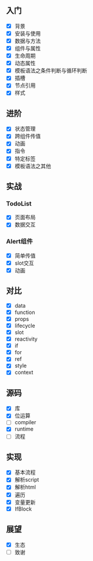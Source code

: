 
## 入门

- [x] 背景
- [x] 安装与使用
- [x] 数据与方法
- [x] 组件与属性
- [x] 生命周期
- [x] 动态属性
- [x] 模板语法之条件判断与循环判断
- [x] 插槽
- [x] 节点引用
- [x] 样式

## 进阶

- [x] 状态管理
- [x] 跨组件传值
- [x] 动画
- [x] 指令
- [x] 特定标签
- [x] 模板语法之其他

## 实战

### TodoList
- [x] 页面布局
- [x] 数据交互

### Alert组件
- [x] 简单传值
- [x] slot交互
- [x] 动画

## 对比

- [x] data
- [x] function
- [x] props
- [x] lifecycle
- [x] slot
- [x] reactivity
- [x] if
- [x] for
- [x] ref
- [x] style
- [x] context

## 源码
- [x] 库
- [x] 位运算
- [ ] compiler
- [x] runtime
- [ ] 流程

## 实现
- [x] 基本流程
- [x] 解析script
- [x] 解析html
- [x] 遍历
- [x] 变量更新
- [x] IfBlock

## 展望

- [x] 生态
- [ ] 致谢
